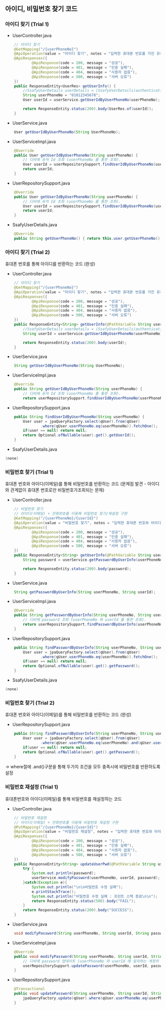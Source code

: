 ## 아이디, 비밀번호 찾기 코드



### 아이디 찾기 (Trial 1)

- UserController.java

```java
	// 아이디 찾기
	@GetMapping("/{userPhoneNo}")
	@ApiOperation(value = "아이디 찾기", notes = "입력한 휴대폰 번호를 가진 유저의 아이디 정보를 응답한다.")
	@ApiResponses({
			@ApiResponse(code = 200, message = "성공"),
			@ApiResponse(code = 401, message = "인증 실패"),
			@ApiResponse(code = 404, message = "사용자 없음"),
			@ApiResponse(code = 500, message = "서버 오류")
	})
	public ResponseEntity<UserRes> getUserInfo() {
		//SsafyUserDetails userDetails = (SsafyUserDetails)authentication.getDetails();
		String userPhoneNo = "01012345678";
		User userId = userService.getUserIdByUserPhoneNo(userPhoneNo);

		return ResponseEntity.status(200).body(UserRes.of(userId));
	}
```

- UserService.java

```java
	User getUserIdByUserPhoneNo(String UserPhoneNo);
```

- UserServiceImpl.java

```java
	@Override
	public User getUserIdByUserPhoneNo(String userPhoneNo) {
		// 디비에 유저 Id 조회 (userPhoneNo 를 통한 조회).
		User userId = userRepositorySupport.findUserIdByUserPhoneNo(userPhoneNo).get();
		return userId;
	}
```

- UserRepositorySupport.java

```java
	@Override
	public User getUserIdByUserPhoneNo(String userPhoneNo) {
		// 디비에 유저 Id 조회 (userPhoneNo 를 통한 조회).
		User userId = userRepositorySupport.findUserIdByUserPhoneNo(userPhoneNo).get();
		return userId;
	}
```

- SsafyUserDetails.java

```java
	@Override
	public String getUserPhoneNo() { return this.user.getUserPhoneNo();	}
```





### 아이디 찾기 (Trial 2)

휴대폰 번호를 통해 아이디를 반환하는 코드 (완성)

- UserController.java

```java
	// 아이디 찾기
	@GetMapping("/{userPhoneNo}")
	@ApiOperation(value = "아이디 찾기", notes = "입력한 휴대폰 번호를 가진 유저의 아이디 정보를 응답한다.")
	@ApiResponses({
			@ApiResponse(code = 200, message = "성공"),
			@ApiResponse(code = 401, message = "인증 실패"),
			@ApiResponse(code = 404, message = "사용자 없음"),
			@ApiResponse(code = 500, message = "서버 오류")
	})
	public ResponseEntity<String> getUserInfo(@PathVariable String userPhoneNo) {
		//SsafyUserDetails userDetails = (SsafyUserDetails)authentication.getDetails();
		String userId = userService.getUserIdByUserPhoneNo(userPhoneNo);

		return ResponseEntity.status(200).body(userId);
	}
```

- UserService.java

```java
	String getUserIdByUserPhoneNo(String UserPhoneNo);
```

- UserServiceImpl.java

```java
	@Override
	public String getUserIdByUserPhoneNo(String userPhoneNo) {
		// 디비에 유저 Id 조회 (userPhoneNo 를 통한 조회).
		return userRepositorySupport.findUserIdByUserPhoneNo(userPhoneNo);
```

- UserRepositorySupport.java

```java
    public String findUserIdByUserPhoneNo(String userPhoneNo) {
        User user = jpaQueryFactory.select(qUser).from(qUser)
                .where(qUser.userPhoneNo.eq(userPhoneNo)).fetchOne();
        if(user == null) return null;
        return Optional.ofNullable(user).get().getUserId();
    }
```

- SsafyUserDetails.java

```java
(none)
```





### 비밀번호 찾기 (Trial 1)

휴대폰 번호와 아이디(이메일)를 통해 비밀번호를 반환하는 코드 (문제점 발견 - 아이디와 관계없이 휴대폰 번호로만 비밀번호가조회되는 문제)

- UserController.java

```java
	// 비밀번호 찾기
	// 아이디(이메일) + 전화번호를 이용해 비밀번호 찾기/재설정 구현
	@GetMapping("/{userPhoneNo}/{userId}")
	@ApiOperation(value = "비밀번호 찾기", notes = "입력한 휴대폰 번호와 아이디(이메일)를 가진 유저의 비밀번호 정보를 응답한다.")
	@ApiResponses({
			@ApiResponse(code = 200, message = "성공"),
			@ApiResponse(code = 401, message = "인증 실패"),
			@ApiResponse(code = 404, message = "사용자 없음"),
			@ApiResponse(code = 500, message = "서버 오류")
	})
	public ResponseEntity<String> getUserInfo(@PathVariable String userPhoneNo, @PathVariable String userId) {
		String password = userService.getPasswordByUserInfo(userPhoneNo, userId);

		return ResponseEntity.status(200).body(password);
	}
```

- UserService.java

```java
	String getPasswordByUserInfo(String userPhoneNo, String userId);
```

- UserServiceImpl.java

```java
	@Override
	public String getPasswordByUserInfo(String userPhoneNo, String userId) {
		// 디비에 password 조회 (userPhoneNo 와 userId 를 통한 조회).
		return userRepositorySupport.findPasswordByUserInfo(userPhoneNo, userId);
	}
```

- UserRepositorySupport.java

```java
    public String findPasswordByUserInfo(String userPhoneNo, String userId) {
        User user = jpaQueryFactory.select(qUser).from(qUser)
                .where(qUser.userPhoneNo.eq(userPhoneNo)).fetchOne();
        if(user == null) return null;
        return Optional.ofNullable(user).get().getPassword();
    }
```

- SsafyUserDetails.java

```java
(none)
```





### 비밀번호 찾기 (Trial 2)

휴대폰 번호와 아이디(이메일)를 통해 비밀번호를 반환하는 코드 (완성)

- UserRepositorySupport.java

```java
    public String findPasswordByUserInfo(String userPhoneNo, String userId) {
        User user = jpaQueryFactory.select(qUser).from(qUser)
                .where(qUser.userPhoneNo.eq(userPhoneNo).and(qUser.userId.eq(userId))).fetchOne();
        if(user == null) return null;
        return Optional.ofNullable(user).get().getPassword();
    }
```

-> where절에 .and()구문을 통해 두가지 조건을 모두 충족시에 비밀번호를 반환하도록 설정





### 비밀번호 재설정 (Trial 1)

휴대폰번호와 아이디(이메일)를 통해 비밀번호를 재설정하는 코드

- UserController.java

```java
	// 비밀번호 재설정
	// 아이디(이메일) + 전화번호를 이용해 비밀번호 재설정 구현
	@PutMapping("/{userPhoneNo}/{userId}")
	@ApiOperation(value = "비밀번호 재설정", notes = "입력한 휴대폰 번호와 아이디(이메일)를 가진 유저의 비밀번호를 재설정한다.")
	@ApiResponses({
			@ApiResponse(code = 200, message = "성공"),
			@ApiResponse(code = 401, message = "인증 실패"),
			@ApiResponse(code = 404, message = "사용자 없음"),
			@ApiResponse(code = 500, message = "서버 오류")
	})
	public ResponseEntity<String> updateUserPwd(@PathVariable String userPhoneNo, @PathVariable String userId, @RequestBody String password) {
		try {
			System.out.println(password);
			userService.modifyPassword(userPhoneNo, userId, password);
		}catch(Exception e){
			System.out.println("\n\n비밀번호 수정 실패");
			e.printStackTrace();
			System.out.println("비밀번호 수정 실패 : 프린트 스택 종료\n\n");
			return ResponseEntity.status(500).body("FAIL");
		}
		return ResponseEntity.status(200).body("SUCCESS");
	}
```

- UserService.java

```java
	void modifyPassword(String userPhoneNo, String userId, String password);
```

- UserServiceImpl.java

```java
	@Override
	public void modifyPassword(String userPhoneNo, String userId, String password) {
		// 디비에 password 업데이트 (userPhoneNo 와 userId 에 일치하는 계정의 비밀번호 수정).
		userRepositorySupport.updatePassword(userPhoneNo, userId, password);
	}
```

- UserRepositorySupport.java

```java
    @Transactional
    public void updatePassword(String userPhoneNo, String userId, String password) {
        jpaQueryFactory.update(qUser).where(qUser.userPhoneNo.eq(userPhoneNo).and(qUser.userId.eq(userId))).set(qUser.password, password).execute();
    }
```
